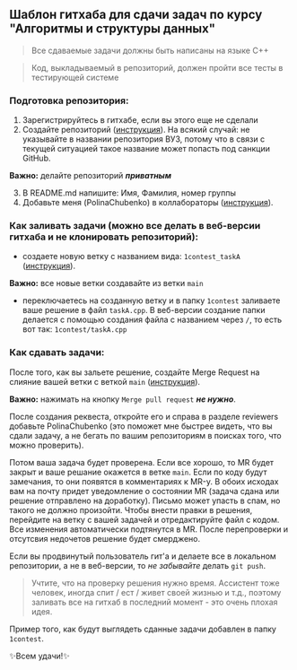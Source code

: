 ## Шаблон гитхаба для сдачи задач по курсу "Алгоритмы и структуры данных"

> Все сдаваемые задачи должны быть написаны на языке С++

> Код, выкладываемый в репозиторий, должен пройти все тесты в тестирующей системе 

### Подготовка репозитория:
1. Зарегистрируйтесь в гитхабе, если вы этого еще не сделали
2. Создайте репозиторий ([инструкция](https://docs.github.com/en/get-started/quickstart/create-a-repo)). На всякий случай: не указывайте в названии репозитория ВУЗ, потому что в связи с текущей ситуацией такое название может попасть под санкции GitHub.

**Важно:** делайте репозиторий ***приватным***

3. В README.md напишите: Имя, Фамилия, номер группы
4. Добавьте меня (PolinaChubenko) в коллабораторы ([инструкция](https://docs.github.com/en/account-and-profile/setting-up-and-managing-your-personal-account-on-github/managing-access-to-your-personal-repositories/inviting-collaborators-to-a-personal-repository)).


### Как заливать задачи (можно все делать в веб-версии гитхаба и не клонировать репозиторий):
- создаете новую ветку с названием вида: ```1contest_taskA``` ([инструкция](https://docs.github.com/en/pull-requests/collaborating-with-pull-requests/proposing-changes-to-your-work-with-pull-requests/creating-and-deleting-branches-within-your-repository)).

**Важно:** все новые ветки создавайте из ветки ```main```
- переключаетесь на созданную ветку и в папку ```1contest``` заливаете ваше решение в файл ```taskA.cpp```. В веб-версии создание папки делается с помощью создания файла с названием через ```/```, то есть вот так: ```1contest/taskA.cpp```

### Как сдавать задачи:
После того, как вы зальете решение, создайте Merge Request на слияние вашей ветки с веткой ```main``` ([инструкция](https://docs.github.com/en/pull-requests/collaborating-with-pull-requests/proposing-changes-to-your-work-with-pull-requests/creating-a-pull-request)).

**Важно:** нажимать на кнопку ```Merge pull request``` ***не нужно***.

После создания реквеста, откройте его и справа в разделе reviewers добавьте PolinaChubenko (это поможет мне быстрее видеть, что вы сдали задачу, а не бегать по вашим репозиториям в поисках того, что можно проверить).

Потом ваша задача будет проверена. Если все хорошо, то MR будет закрыт и ваше решание окажется в ветке ```main```. Если по коду будут замечания, то они появятся в комментариях к MR-у. В обоих исходах вам на почту придет уведомление о состоянии MR (задача сдана или решение отправлено на доработку). Письмо может упасть в спам, но такого не должно произойти. Чтобы внести правки в решения, перейдите на ветку с вашей задачей и отредактируйте файл с кодом. Все изменения автоматически подтянутся в MR. После перепроверки и отсутсвия недочетов решение будет смерджено.

Если вы продвинутый пользователь гит'а и делаете все в локальном репозитории, а не в веб-версии, то *не забывайте* делать ```git push```. 

> Учтите, что на проверку решения нужно время. Ассистент тоже человек, иногда спит / ест / живет своей жизнью и т.д., поэтому заливать все на гитхаб в последний момент - это очень плохая идея. 

Пример того, как будут выглядеть сданные задачи добавлен в папку ```1contest```.

:sparkles:Всем удачи!:sparkles:
